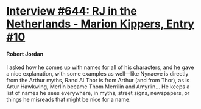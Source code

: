 # [Interview #644: RJ in the Netherlands - Marion Kippers, Entry #10](https://www.theoryland.com/intvmain.php?i=644#10)

#### Robert Jordan

I asked how he comes up with names for all of his characters, and he gave a nice explanation, with some examples as well—like Nynaeve is directly from the Arthur myths, Rand Al'Thor is from Arthur (and from Thor), as is Artur Hawkwing, Merlin became Thom Merrilin and Amyrlin... He keeps a list of names he sees everywhere, in myths, street signs, newspapers, or things he misreads that might be nice for a name.

